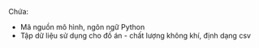 Chứa:
- Mã nguồn mô hình, ngôn ngữ Python
- Tập dữ liệu sử dụng cho đồ án - chất lượng không khí, định dạng csv